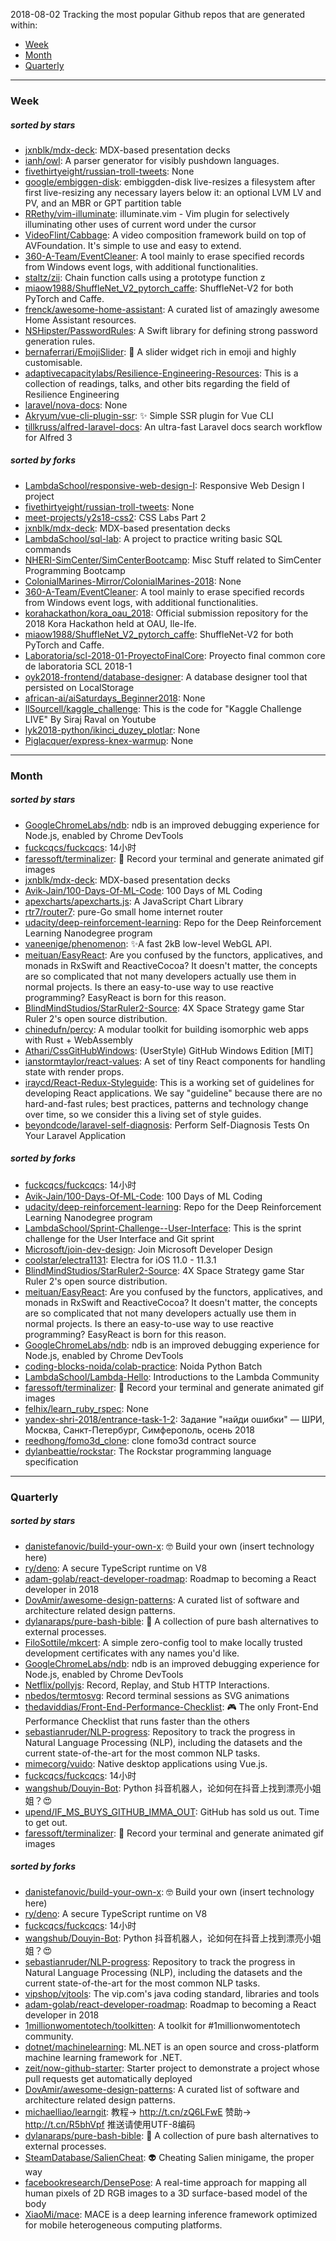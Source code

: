 2018-08-02
Tracking the most popular Github repos that are generated within: 
* [Week](https://github.com/polebug/github_trending_spider/blob/master/2018-08-02.md#week)
* [Month](https://github.com/polebug/github_trending_spider/blob/master/2018-08-02.md#month)
* [Quarterly](https://github.com/polebug/github_trending_spider/blob/master/2018-08-02.md#quarterly)
--- 
### Week 
##### sorted by stars 
* [jxnblk/mdx-deck](https://github.com/jxnblk/mdx-deck): MDX-based presentation decks
* [ianh/owl](https://github.com/ianh/owl): A parser generator for visibly pushdown languages.
* [fivethirtyeight/russian-troll-tweets](https://github.com/fivethirtyeight/russian-troll-tweets): None
* [google/embiggen-disk](https://github.com/google/embiggen-disk): embiggden-disk live-resizes a filesystem after first live-resizing any necessary layers below it: an optional LVM LV and PV, and an MBR or GPT partition table
* [RRethy/vim-illuminate](https://github.com/RRethy/vim-illuminate): illuminate.vim - Vim plugin for selectively illuminating other uses of current word under the cursor
* [VideoFlint/Cabbage](https://github.com/VideoFlint/Cabbage): A video composition framework build on top of AVFoundation. It's simple to use and easy to extend.
* [360-A-Team/EventCleaner](https://github.com/360-A-Team/EventCleaner): A tool mainly to erase specified records from Windows event logs, with additional functionalities.
* [staltz/zii](https://github.com/staltz/zii): Chain function calls using a prototype function z
* [miaow1988/ShuffleNet_V2_pytorch_caffe](https://github.com/miaow1988/ShuffleNet_V2_pytorch_caffe): ShuffleNet-V2 for both PyTorch and Caffe.
* [frenck/awesome-home-assistant](https://github.com/frenck/awesome-home-assistant): A curated list of amazingly awesome Home Assistant resources.
* [NSHipster/PasswordRules](https://github.com/NSHipster/PasswordRules): A Swift library for defining strong password generation rules.
* [bernaferrari/EmojiSlider](https://github.com/bernaferrari/EmojiSlider): 🤯 A slider widget rich in emoji and highly customisable.
* [adaptivecapacitylabs/Resilience-Engineering-Resources](https://github.com/adaptivecapacitylabs/Resilience-Engineering-Resources): This is a collection of readings, talks, and other bits regarding the field of Resilience Engineering
* [laravel/nova-docs](https://github.com/laravel/nova-docs): None
* [Akryum/vue-cli-plugin-ssr](https://github.com/Akryum/vue-cli-plugin-ssr): :sparkles: Simple SSR plugin for Vue CLI
* [tillkruss/alfred-laravel-docs](https://github.com/tillkruss/alfred-laravel-docs): An ultra-fast Laravel docs search workflow for Alfred 3
##### sorted by forks 
* [LambdaSchool/responsive-web-design-I](https://github.com/LambdaSchool/responsive-web-design-I): Responsive Web Design I project
* [fivethirtyeight/russian-troll-tweets](https://github.com/fivethirtyeight/russian-troll-tweets): None
* [meet-projects/y2s18-css2](https://github.com/meet-projects/y2s18-css2): CSS Labs Part 2
* [jxnblk/mdx-deck](https://github.com/jxnblk/mdx-deck): MDX-based presentation decks
* [LambdaSchool/sql-lab](https://github.com/LambdaSchool/sql-lab): A project to practice writing basic SQL commands
* [NHERI-SimCenter/SimCenterBootcamp](https://github.com/NHERI-SimCenter/SimCenterBootcamp): Misc Stuff related to SimCenter Programming Bootcamp
* [ColonialMarines-Mirror/ColonialMarines-2018](https://github.com/ColonialMarines-Mirror/ColonialMarines-2018): None
* [360-A-Team/EventCleaner](https://github.com/360-A-Team/EventCleaner): A tool mainly to erase specified records from Windows event logs, with additional functionalities.
* [korahackathon/kora_oau_2018](https://github.com/korahackathon/kora_oau_2018): Official submission repository for the 2018 Kora Hackathon held at OAU, Ile-Ife.
* [miaow1988/ShuffleNet_V2_pytorch_caffe](https://github.com/miaow1988/ShuffleNet_V2_pytorch_caffe): ShuffleNet-V2 for both PyTorch and Caffe.
* [Laboratoria/scl-2018-01-ProyectoFinalCore](https://github.com/Laboratoria/scl-2018-01-ProyectoFinalCore): Proyecto final common core de laboratoria SCL 2018-1
* [oyk2018-frontend/database-designer](https://github.com/oyk2018-frontend/database-designer): A database designer tool that persisted on LocalStorage
* [african-ai/aiSaturdays_Beginner2018](https://github.com/african-ai/aiSaturdays_Beginner2018): None
* [llSourcell/kaggle_challenge](https://github.com/llSourcell/kaggle_challenge): This is the code for "Kaggle Challenge LIVE" By Siraj Raval on Youtube
* [lyk2018-python/ikinci_duzey_plotlar](https://github.com/lyk2018-python/ikinci_duzey_plotlar): None
* [Piglacquer/express-knex-warmup](https://github.com/Piglacquer/express-knex-warmup): None
--- 
### Month 
##### sorted by stars 
* [GoogleChromeLabs/ndb](https://github.com/GoogleChromeLabs/ndb): ndb is an improved debugging experience for Node.js, enabled by Chrome DevTools
* [fuckcqcs/fuckcqcs](https://github.com/fuckcqcs/fuckcqcs): 14小时
* [faressoft/terminalizer](https://github.com/faressoft/terminalizer): 🦄 Record your terminal and generate animated gif images
* [jxnblk/mdx-deck](https://github.com/jxnblk/mdx-deck): MDX-based presentation decks
* [Avik-Jain/100-Days-Of-ML-Code](https://github.com/Avik-Jain/100-Days-Of-ML-Code): 100 Days of ML Coding
* [apexcharts/apexcharts.js](https://github.com/apexcharts/apexcharts.js): A JavaScript Chart Library
* [rtr7/router7](https://github.com/rtr7/router7): pure-Go small home internet router
* [udacity/deep-reinforcement-learning](https://github.com/udacity/deep-reinforcement-learning): Repo for the Deep Reinforcement Learning Nanodegree program
* [vaneenige/phenomenon](https://github.com/vaneenige/phenomenon): ✨A fast 2kB low-level WebGL API.
* [meituan/EasyReact](https://github.com/meituan/EasyReact): Are you confused by the functors, applicatives, and monads in RxSwift and ReactiveCocoa? It doesn't matter, the concepts are so complicated that not many developers actually use them in normal projects. Is there an easy-to-use way to use reactive programming? EasyReact is born for this reason.
* [BlindMindStudios/StarRuler2-Source](https://github.com/BlindMindStudios/StarRuler2-Source): 4X Space Strategy game Star Ruler 2's open source distribution.
* [chinedufn/percy](https://github.com/chinedufn/percy): A modular toolkit for building isomorphic web apps with Rust + WebAssembly
* [Athari/CssGitHubWindows](https://github.com/Athari/CssGitHubWindows): (UserStyle) GitHub Windows Edition [MIT]
* [ianstormtaylor/react-values](https://github.com/ianstormtaylor/react-values): A set of tiny React components for handling state with render props.
* [iraycd/React-Redux-Styleguide](https://github.com/iraycd/React-Redux-Styleguide): This is a working set of guidelines for developing React applications. We say "guideline" because there are no hard-and-fast rules; best practices, patterns and technology change over time, so we consider this a living set of style guides.
* [beyondcode/laravel-self-diagnosis](https://github.com/beyondcode/laravel-self-diagnosis): Perform Self-Diagnosis Tests On Your Laravel Application
##### sorted by forks 
* [fuckcqcs/fuckcqcs](https://github.com/fuckcqcs/fuckcqcs): 14小时
* [Avik-Jain/100-Days-Of-ML-Code](https://github.com/Avik-Jain/100-Days-Of-ML-Code): 100 Days of ML Coding
* [udacity/deep-reinforcement-learning](https://github.com/udacity/deep-reinforcement-learning): Repo for the Deep Reinforcement Learning Nanodegree program
* [LambdaSchool/Sprint-Challenge--User-Interface](https://github.com/LambdaSchool/Sprint-Challenge--User-Interface): This is the sprint challenge for the User Interface and Git sprint
* [Microsoft/join-dev-design](https://github.com/Microsoft/join-dev-design): Join Microsoft Developer Design
* [coolstar/electra1131](https://github.com/coolstar/electra1131): Electra for iOS 11.0 - 11.3.1
* [BlindMindStudios/StarRuler2-Source](https://github.com/BlindMindStudios/StarRuler2-Source): 4X Space Strategy game Star Ruler 2's open source distribution.
* [meituan/EasyReact](https://github.com/meituan/EasyReact): Are you confused by the functors, applicatives, and monads in RxSwift and ReactiveCocoa? It doesn't matter, the concepts are so complicated that not many developers actually use them in normal projects. Is there an easy-to-use way to use reactive programming? EasyReact is born for this reason.
* [GoogleChromeLabs/ndb](https://github.com/GoogleChromeLabs/ndb): ndb is an improved debugging experience for Node.js, enabled by Chrome DevTools
* [coding-blocks-noida/colab-practice](https://github.com/coding-blocks-noida/colab-practice): Noida Python Batch
* [LambdaSchool/Lambda-Hello](https://github.com/LambdaSchool/Lambda-Hello): Introductions to the Lambda Community
* [faressoft/terminalizer](https://github.com/faressoft/terminalizer): 🦄 Record your terminal and generate animated gif images
* [felhix/learn_ruby_rspec](https://github.com/felhix/learn_ruby_rspec): None
* [yandex-shri-2018/entrance-task-1-2](https://github.com/yandex-shri-2018/entrance-task-1-2): Задание "найди ошибки" — ШРИ, Москва, Санкт-Петербург, Симферополь, осень 2018
* [reedhong/fomo3d_clone](https://github.com/reedhong/fomo3d_clone): clone fomo3d contract source
* [dylanbeattie/rockstar](https://github.com/dylanbeattie/rockstar): The Rockstar programming language specification
--- 
### Quarterly 
##### sorted by stars 
* [danistefanovic/build-your-own-x](https://github.com/danistefanovic/build-your-own-x): 🤓 Build your own (insert technology here)
* [ry/deno](https://github.com/ry/deno): A secure TypeScript runtime on V8
* [adam-golab/react-developer-roadmap](https://github.com/adam-golab/react-developer-roadmap): Roadmap to becoming a React developer in 2018
* [DovAmir/awesome-design-patterns](https://github.com/DovAmir/awesome-design-patterns): A curated list of software and architecture related design patterns.
* [dylanaraps/pure-bash-bible](https://github.com/dylanaraps/pure-bash-bible): 📖 A collection of pure bash alternatives to external processes.
* [FiloSottile/mkcert](https://github.com/FiloSottile/mkcert): A simple zero-config tool to make locally trusted development certificates with any names you'd like.
* [GoogleChromeLabs/ndb](https://github.com/GoogleChromeLabs/ndb): ndb is an improved debugging experience for Node.js, enabled by Chrome DevTools
* [Netflix/pollyjs](https://github.com/Netflix/pollyjs): Record, Replay, and Stub HTTP Interactions.
* [nbedos/termtosvg](https://github.com/nbedos/termtosvg): Record terminal sessions as SVG animations
* [thedaviddias/Front-End-Performance-Checklist](https://github.com/thedaviddias/Front-End-Performance-Checklist): 🎮 The only Front-End Performance Checklist that runs faster than the others
* [sebastianruder/NLP-progress](https://github.com/sebastianruder/NLP-progress): Repository to track the progress in Natural Language Processing (NLP), including the datasets and the current state-of-the-art for the most common NLP tasks.
* [mimecorg/vuido](https://github.com/mimecorg/vuido): Native desktop applications using Vue.js.
* [fuckcqcs/fuckcqcs](https://github.com/fuckcqcs/fuckcqcs): 14小时
* [wangshub/Douyin-Bot](https://github.com/wangshub/Douyin-Bot): Python 抖音机器人，论如何在抖音上找到漂亮小姐姐？😍 
* [upend/IF_MS_BUYS_GITHUB_IMMA_OUT](https://github.com/upend/IF_MS_BUYS_GITHUB_IMMA_OUT): GitHub has sold us out. Time to get out.
* [faressoft/terminalizer](https://github.com/faressoft/terminalizer): 🦄 Record your terminal and generate animated gif images
##### sorted by forks 
* [danistefanovic/build-your-own-x](https://github.com/danistefanovic/build-your-own-x): 🤓 Build your own (insert technology here)
* [ry/deno](https://github.com/ry/deno): A secure TypeScript runtime on V8
* [fuckcqcs/fuckcqcs](https://github.com/fuckcqcs/fuckcqcs): 14小时
* [wangshub/Douyin-Bot](https://github.com/wangshub/Douyin-Bot): Python 抖音机器人，论如何在抖音上找到漂亮小姐姐？😍 
* [sebastianruder/NLP-progress](https://github.com/sebastianruder/NLP-progress): Repository to track the progress in Natural Language Processing (NLP), including the datasets and the current state-of-the-art for the most common NLP tasks.
* [vipshop/vjtools](https://github.com/vipshop/vjtools): The vip.com's java coding standard, libraries and tools
* [adam-golab/react-developer-roadmap](https://github.com/adam-golab/react-developer-roadmap): Roadmap to becoming a React developer in 2018
* [1millionwomentotech/toolkitten](https://github.com/1millionwomentotech/toolkitten): A toolkit for #1millionwomentotech community.
* [dotnet/machinelearning](https://github.com/dotnet/machinelearning): ML.NET is an open source and cross-platform machine learning framework for .NET.
* [zeit/now-github-starter](https://github.com/zeit/now-github-starter): Starter project to demonstrate a project whose pull requests get automatically deployed
* [DovAmir/awesome-design-patterns](https://github.com/DovAmir/awesome-design-patterns): A curated list of software and architecture related design patterns.
* [michaelliao/learngit](https://github.com/michaelliao/learngit): 教程→ http://t.cn/zQ6LFwE 赞助→ http://t.cn/R5bhVpf 推送请使用UTF-8编码
* [dylanaraps/pure-bash-bible](https://github.com/dylanaraps/pure-bash-bible): 📖 A collection of pure bash alternatives to external processes.
* [SteamDatabase/SalienCheat](https://github.com/SteamDatabase/SalienCheat): 👽 Cheating Salien minigame, the proper way
* [facebookresearch/DensePose](https://github.com/facebookresearch/DensePose): A real-time approach for mapping all human pixels of 2D RGB images to a 3D surface-based model of the body
* [XiaoMi/mace](https://github.com/XiaoMi/mace): MACE is a deep learning inference framework optimized for mobile heterogeneous computing platforms.
